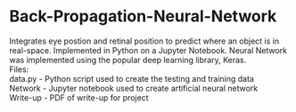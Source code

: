 # Back-Propagation-Neural-Network
Integrates eye postion and retinal position to predict where an object is in real-space. Implemented in Python on a Jupyter Notebook. Neural Network was implemented using the popular deep learning library, Keras. <br />
Files: <br />
data.py - Python script used to create the testing and training data <br />
Network - Jupyter notebook used to create artificial neural network <br />
Write-up - PDF of write-up for project 
